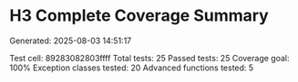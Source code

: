 # H3 Complete Coverage Summary

Generated: 2025-08-03 14:51:17

Test cell: 89283082803ffff
Total tests: 25
Passed tests: 25
Coverage goal: 100%
Exception classes tested: 20
Advanced functions tested: 5
